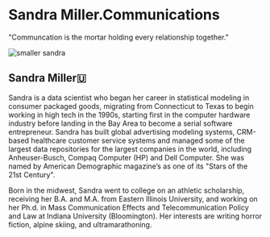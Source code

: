 # Sandra Miller.Communications
"Communcation is the mortar holding every relationship together."

![smaller sandra](https://user-images.githubusercontent.com/24529258/37696591-141cf060-2c95-11e8-9da9-b3ab25d12a7a.png)

## Sandra Miller🇺

Sandra is a data scientist who began her career in statistical modeling in consumer packaged goods, migrating from Connecticut to Texas to begin working in high tech in the 1990s, starting  first in the computer hardware industry before landing in the Bay Area to become a serial software entrepreneur.  Sandra has built global advertising modeling systems, CRM-based healthcare customer service systems and managed some of the largest data repositories for the largest companies in the world, including Anheuser-Busch, Compaq Computer (HP) and Dell Computer. She was named by American Demographic magazine’s as one of its "Stars of the 21st Century". 

Born in the midwest, Sandra went to college on an athletic scholarship, receiving her B.A. and M.A. from Eastern Illinois University, and working on her Ph.d. in Mass Communication Effects and Telecommunication Policy and Law at Indiana University (Bloomington). Her interests are writing horror fiction, alpine skiing, and ultramarathoning.

